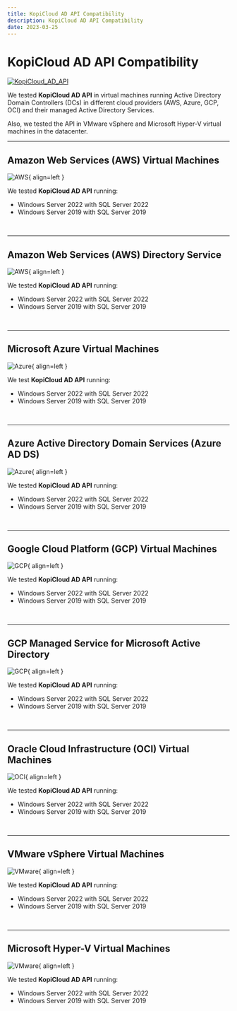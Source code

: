 ```yaml
---
title: KopiCloud AD API Compatibility
description: KopiCloud AD API Compatibility
date: 2023-03-25
---
```


# KopiCloud AD API Compatibility

[![KopiCloud_AD_API](https://img.shields.io/badge/kopiCloud_ad-v1.0+-blueviolet.svg)](https://www.kopicloud-ad-api.com)

We tested **KopiCloud AD API** in virtual machines running Active Directory Domain Controllers (DCs) in different cloud providers (AWS, Azure, GCP, OCI) and their managed Active Directory Services.

Also, we tested the API in VMware vSphere and Microsoft Hyper-V virtual machines in the datacenter.

----

## Amazon Web Services (AWS) Virtual Machines


![AWS](https://help.kopicloud-ad-api.com/assets/docs/platform-aws-vm.png){ align=left }

We tested **KopiCloud AD API** running:

- Windows Server 2022 with SQL Server 2022
- Windows Server 2019 with SQL Server 2019

<br />

----

## Amazon Web Services (AWS) Directory Service

![AWS](https://help.kopicloud-ad-api.com/assets/docs/platform-aws-directory-service.png){ align=left }

We tested **KopiCloud AD API** running:

- Windows Server 2022 with SQL Server 2022
- Windows Server 2019 with SQL Server 2019

<br />

----

## Microsoft Azure Virtual Machines

![Azure](https://help.kopicloud-ad-api.com/assets/docs/platform-azure-vm.png){ align=left }

We test **KopiCloud AD API** running:

- Windows Server 2022 with SQL Server 2022
- Windows Server 2019 with SQL Server 2019

<br />

----

## Azure Active Directory Domain Services (Azure AD DS)

![Azure](https://help.kopicloud-ad-api.com/assets/docs/platform-azure-active-directory-domain-services.png){ align=left }

We tested **KopiCloud AD API** running:

- Windows Server 2022 with SQL Server 2022
- Windows Server 2019 with SQL Server 2019

<i class="fa-solid fa-circle-check"></i>

<br />

----

## Google Cloud Platform (GCP) Virtual Machines

![GCP](https://help.kopicloud-ad-api.com/assets/docs/platform-gcp-vm.png){ align=left }

We tested **KopiCloud AD API** running:

- Windows Server 2022 with SQL Server 2022
- Windows Server 2019 with SQL Server 2019

<br />

----

## GCP Managed Service for Microsoft Active Directory

![GCP](https://help.kopicloud-ad-api.com/assets/docs/platform-gcp-managed-service-microsoft-active-directory.png){ align=left }

We tested **KopiCloud AD API** running:

- Windows Server 2022 with SQL Server 2022
- Windows Server 2019 with SQL Server 2019

<br />

----

## Oracle Cloud Infrastructure (OCI) Virtual Machines

![OCI](https://help.kopicloud-ad-api.com/assets/docs/platform-oracle-cloud.png){ align=left }

We tested **KopiCloud AD API** running:

- Windows Server 2022 with SQL Server 2022
- Windows Server 2019 with SQL Server 2019

<br />

----

## VMware vSphere Virtual Machines

![VMware](https://help.kopicloud-ad-api.com/assets/docs/platform-vmware-vsphere.png){ align=left }

We tested **KopiCloud AD API** running:

- Windows Server 2022 with SQL Server 2022
- Windows Server 2019 with SQL Server 2019

<br />

----

## Microsoft Hyper-V Virtual Machines

![VMware](https://help.kopicloud-ad-api.com/assets/docs/platform-hyper-v.png){ align=left }

We tested **KopiCloud AD API** running:

- Windows Server 2022 with SQL Server 2022
- Windows Server 2019 with SQL Server 2019



